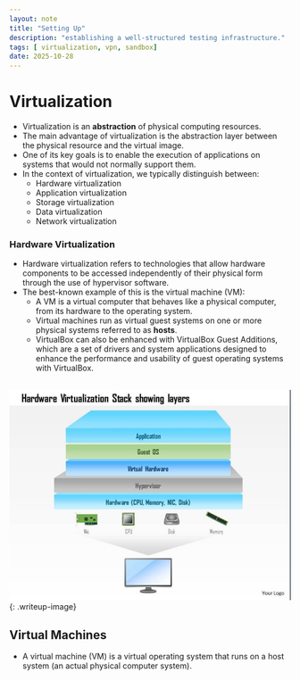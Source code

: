 ```yaml
---
layout: note
title: "Setting Up"
description: "establishing a well-structured testing infrastructure."
tags: [ virtualization, vpn, sandbox]
date: 2025-10-28
---
```


# Virtualization
- Virtualization is an **abstraction** of physical computing resources.
- The main advantage of virtualization is the abstraction layer between the physical resource and the virtual image.
- One of its key goals is to enable the execution of applications on systems that would not normally support them.
- In the context of virtualization, we typically distinguish between:
    - Hardware virtualization
    - Application virtualization
    - Storage virtualization
    - Data virtualization
    - Network virtualization

### Hardware Virtualization
- Hardware virtualization refers to technologies that allow hardware components to be accessed independently of their physical form through the use of hypervisor software.
- The best-known example of this is the virtual machine (VM):
    - A VM is a virtual computer that behaves like a physical computer, from its hardware to the operating system.
    - Virtual machines run as virtual guest systems on one or more physical systems referred to as **hosts**.
    - VirtualBox can also be enhanced with VirtualBox Guest Additions, which are a set of drivers and system applications designed to enhance the performance and usability of guest operating systems with VirtualBox.
    <br>
![hardware virtualization](/assets/img/htb-setting-up.PNG){: .writeup-image}

## Virtual Machines
- A virtual machine (VM) is a virtual operating system that runs on a host system (an actual physical computer system).
